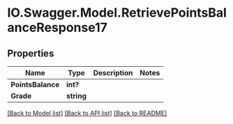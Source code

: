 # IO.Swagger.Model.RetrievePointsBalanceResponse17
## Properties

Name | Type | Description | Notes
------------ | ------------- | ------------- | -------------
**PointsBalance** | **int?** |  | 
**Grade** | **string** |  | 

[[Back to Model list]](../README.md#documentation-for-models) [[Back to API list]](../README.md#documentation-for-api-endpoints) [[Back to README]](../README.md)

